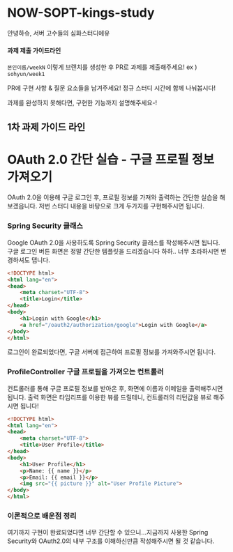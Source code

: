 # NOW-SOPT-kings-study
안녕하슈, 서버 고수들의 심화스터디에유

#### 과제 제출 가이드라인

`본인이름/weekN` 이렇게 브랜치를 생성한 후 PR로 과제를 제출해주세요! 
ex ) `sohyun/week1`

PR에 구현 사항 & 질문 요소들을 남겨주세요!
정규 스터디 시간에 함께 나눠봅시다!

과제를 완성하지 못해다면, 구현한 기능까지 설명해주세요-!

## 1차 과제 가이드 라인

# OAuth 2.0 간단 실습 - 구글 프로필 정보 가져오기

OAuth 2.0을 이용해 구글 로그인 후, 프로필 정보를 가져와 출력하는 간단한 실습을 해보겠읍니다.
저번 스터디 내용을 바탕으로 크게 두가지를 구현해주시면 됩니다.
### Spring Security 클래스
Google OAuth 2.0을 사용하도록 Spring Security 클래스를 작성해주시면 됩니다.
구글 로그인 버튼 화면은 정말 간단한 템플릿을 드리겠습니다 하하..
너무 초라하시면 변경하셔도 댑니다.
```html
<!DOCTYPE html>
<html lang="en">
<head>
    <meta charset="UTF-8">
    <title>Login</title>
</head>
<body>
    <h1>Login with Google</h1>
    <a href="/oauth2/authorization/google">Login with Google</a>
</body>
</html>

```
로그인이 완료되었다면, 구글 서버에 접근하여 프로필 정보를 가져와주시면 됩니다.
### ProfileController 구글 프로필을 가져오는 컨트롤러
컨트롤러를 통해 구글 프로필 정보를 받아온 후, 화면에 이름과 이메일을 출력해주시면 됩니다.
출력 화면은 타임리프를 이용한 뷰를 드릴테니, 컨트롤러의 리턴값을 뷰로 해주시면 됩니다!
```html
<!DOCTYPE html>
<html lang="en">
<head>
    <meta charset="UTF-8">
    <title>User Profile</title>
</head>
<body>
    <h1>User Profile</h1>
    <p>Name: {{ name }}</p>
    <p>Email: {{ email }}</p>
    <img src="{{ picture }}" alt="User Profile Picture">
</body>
</html>
```
### 이론적으로 배운점 정리
여기까지 구현이 완료되었다면 너무 간단할 수 있으니...지금까지 사용한 Spring Security와 OAuth2.0의 내부 구조를 이해하신만큼 작성해주시면 될 것 같습니다.
